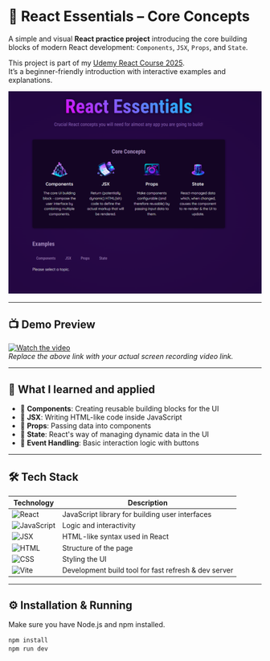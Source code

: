 # 🚀 React Essentials – Core Concepts

A simple and visual **React practice project** introducing the core building blocks of modern React development: `Components`, `JSX`, `Props`, and `State`.

This project is part of my [Udemy React Course 2025](https://github.com/al-badarin/UDEMY-React-Course-2025).  
It’s a beginner-friendly introduction with interactive examples and explanations.

![React Essentials Screenshot](./preview.png)

---

## 📺 Demo Preview

[![Watch the video](https://img.shields.io/badge/▶️-Click%20to%20Watch%20Demo-purple?style=for-the-badge&logo=youtube)](https://your-video-link.com)  
*Replace the above link with your actual screen recording video link.*

---

## 🧠 What I learned and applied

- 🔹 **Components**: Creating reusable building blocks for the UI
- 🔹 **JSX**: Writing HTML-like code inside JavaScript
- 🔹 **Props**: Passing data into components
- 🔹 **State**: React's way of managing dynamic data in the UI
- 🔹 **Event Handling**: Basic interaction logic with buttons

---

## 🛠 Tech Stack

| Technology | Description |
|------------|-------------|
| ![React](https://img.shields.io/badge/React-2025-blue?logo=react) | JavaScript library for building user interfaces |
| ![JavaScript](https://img.shields.io/badge/JavaScript-ES6-yellow?logo=javascript) | Logic and interactivity |
| ![JSX](https://img.shields.io/badge/JSX-HTML--in--JS-blueviolet?logo=html5) | HTML-like syntax used in React |
| ![HTML](https://img.shields.io/badge/HTML-Basic-orange?logo=html5) | Structure of the page |
| ![CSS](https://img.shields.io/badge/CSS-Styling-blue?logo=css3) | Styling the UI |
| ![Vite](https://img.shields.io/badge/Vite-Bundler-646cff?logo=vite) | Development build tool for fast refresh & dev server |

---

## ⚙️ Installation & Running

Make sure you have Node.js and npm installed.

```bash
npm install
npm run dev
